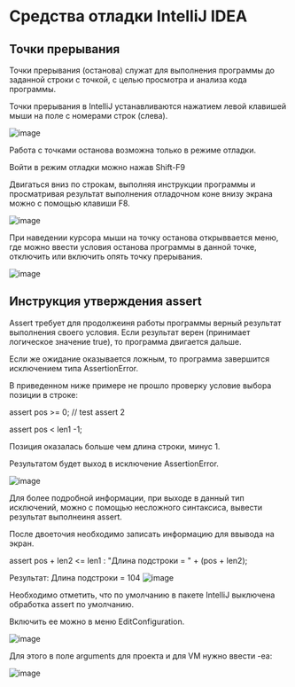 # Средства отладки IntelliJ IDEA
## Точки прерывания

Точки прерывания (останова) служат для выполнения программы до заданной строки с точкой, с целью просмотра и анализа кода программы.

Точки прерывания в IntelliJ устанавливаются нажатием  левой клавишей мыши на поле с номерами строк (слева).

![image](https://github.com/SvetlanaBoichenko/JavaDebug/assets/160069590/2c13b008-1f02-4886-985f-ef338d857833)


Работа с точками останова возможна только в режиме отладки.

Войти в режим отладки можно нажав Shift-F9

Двигаться вниз по строкам, выполняя инструкции программы и просматривая результат выполнения отладочном коне внизу экрана
можно с помощью клавиши F8.

![image](https://github.com/SvetlanaBoichenko/JavaDebug/assets/160069590/b36776cf-e8f9-4ab6-8ac9-8330f4ab2ef6)

При наведении курсора мыши на точку останова открыввается меню, где можно ввести условия останова программы в данной точке, отключить или включить опять точку прерывания.

![image](https://github.com/SvetlanaBoichenko/JavaDebug/assets/160069590/26a052fd-eee9-4800-a370-393fccd939be)


## Инструкция утверждения assert

Assert требует для продолжеиня работы программы верный результат выполнения своего условия. 
Если результат верен (принимает логическое значение true), то программа двигается дальше.

Если же ожидание оказывается ложным, то программа завершится исключением типа AssertionError.

В приведенном ниже примере не прошло проверку условие выбора позиции в строке:

assert pos >= 0;         // test assert 2

assert pos < len1 -1;

Позиция оказалась больше чем длина строки, минус 1.

Результатом будет выход в исключение  AssertionError.

![image](https://github.com/SvetlanaBoichenko/JavaDebug/assets/160069590/d1eef0c2-c6d2-4f3e-b397-c64126ac927a)

Для более подробной информации, при выходе в данный тип исключений, можно с помощью несложного синтаксиса, вывести результат выполнеиня assert.

После двоеточия необходимо записать информацию для ввывода на экран.

 assert pos + len2 <= len1 : "Длина подстроки = " + (pos + len2);
 
Результат:  Длина подстроки = 104
![image](https://github.com/SvetlanaBoichenko/JavaDebug/assets/160069590/5d310f02-7eb8-42e7-9906-a9b56cec4fa2)

Необходимо отметить, что по умолчанию в пакете IntelliJ выключена обработка assert по умолчанию. 

Включить ее можно в меню EditConfiguration.

![image](https://github.com/SvetlanaBoichenko/JavaDebug/assets/160069590/75d94538-4630-4037-ab96-ab5d462b30f1)

Для этого в поле arguments для проекта и для VM нужно ввести -ea:

![image](https://github.com/SvetlanaBoichenko/JavaDebug/assets/160069590/c068953b-4033-4ec7-b061-6be4e74e0de9)

